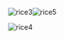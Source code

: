 ![rice3](https://user-images.githubusercontent.com/104319823/175612424-fd6767c3-7c67-4a5b-9c72-8659f780d9f7.png)![rice5](https://user-images.githubusercontent.com/104319823/175613178-4f248413-be16-4603-8dae-d5c45468c2d0.png)


![rice4](https://user-images.githubusercontent.com/104319823/175612574-30612b43-dc42-4e58-812b-c3630e33e0df.png)
